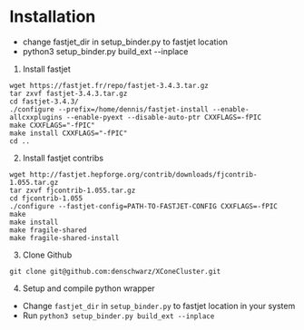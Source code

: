 # Installation

- change fastjet_dir in setup_binder.py to fastjet location
- python3 setup_binder.py build_ext --inplace


1. Install fastjet
```
wget https://fastjet.fr/repo/fastjet-3.4.3.tar.gz
tar zxvf fastjet-3.4.3.tar.gz
cd fastjet-3.4.3/
./configure --prefix=/home/dennis/fastjet-install --enable-allcxxplugins --enable-pyext --disable-auto-ptr CXXFLAGS=-fPIC
make CXXFLAGS="-fPIC"
make install CXXFLAGS="-fPIC"
cd ..
```

2. Install fastjet contribs
```
wget http://fastjet.hepforge.org/contrib/downloads/fjcontrib-1.055.tar.gz
tar zxvf fjcontrib-1.055.tar.gz
cd fjcontrib-1.055
./configure --fastjet-config=PATH-TO-FASTJET-CONFIG CXXFLAGS=-fPIC
make
make install
make fragile-shared
make fragile-shared-install
```

3. Clone Github
```
git clone git@github.com:denschwarz/XConeCluster.git
```

4. Setup and compile python wrapper

- Change ```fastjet_dir``` in ```setup_binder.py``` to fastjet location in your system
- Run ```python3 setup_binder.py build_ext --inplace```
